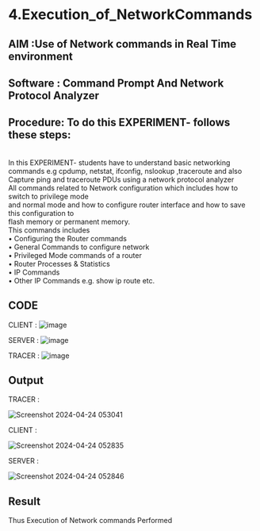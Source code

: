 # 4.Execution_of_NetworkCommands
## AIM :Use of Network commands in Real Time environment
## Software : Command Prompt And Network Protocol Analyzer
## Procedure: To do this EXPERIMENT- follows these steps:
<BR>
In this EXPERIMENT- students have to understand basic networking commands e.g cpdump, netstat, ifconfig, nslookup ,traceroute and also Capture ping and traceroute PDUs using a network protocol analyzer 
<BR>
All commands related to Network configuration which includes how to switch to privilege mode
<BR>
and normal mode and how to configure router interface and how to save this configuration to
<BR>
flash memory or permanent memory.
<BR>
This commands includes
<BR>
• Configuring the Router commands
<BR>
• General Commands to configure network
<BR>
• Privileged Mode commands of a router 
<BR>
• Router Processes & Statistics
<BR>
• IP Commands
<BR>
• Other IP Commands e.g. show ip route etc.
<BR>

## CODE
CLIENT :
![image](https://github.com/RESHMA22C/4.Execution_of_NetworkCommends/assets/147474426/50c2c57d-60fa-4f82-bf38-ecd24382c61b)

SERVER :
![image](https://github.com/RESHMA22C/4.Execution_of_NetworkCommends/assets/147474426/0e00dee3-4d6e-43c1-865f-3fa9ee659921)

TRACER :
![image](https://github.com/RESHMA22C/4.Execution_of_NetworkCommends/assets/147474426/27ff1c44-3bd4-4e0b-80e9-4a1bae8f3dc1)


## Output

TRACER :

![Screenshot 2024-04-24 053041](https://github.com/nivethasuresh1408/4.Execution_of_NetworkCommends/assets/152055927/01764015-00f7-4c30-830f-3f2cc2f2816f)

CLIENT :

![Screenshot 2024-04-24 052835](https://github.com/nivethasuresh1408/4.Execution_of_NetworkCommends/assets/152055927/6095ea6e-67de-4ce5-bf3d-650f20d9dd5c)

SERVER :

![Screenshot 2024-04-24 052846](https://github.com/nivethasuresh1408/4.Execution_of_NetworkCommends/assets/152055927/449b2de0-b41b-4a21-ae7f-dd7618fc84ed)

## Result
Thus Execution of Network commands Performed 
